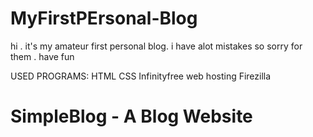 # MyFirstPErsonal-Blog
hi . it's my amateur first personal blog. i have alot mistakes so sorry for them . have fun

USED PROGRAMS:
HTML
CSS
Infinityfree web hosting
Firezilla  




# SimpleBlog - A Blog Website
